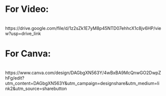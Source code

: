 <h1>For Video: </h1><br>
https://drive.google.com/file/d/1z2sZk1E7yM8p45NTD07ehhcX1c8jv6HP/view?usp=drive_link

<br>

<h1>For Canva: </h1><br>
https://www.canva.com/design/DAGbgXN563Y/4wBxBA9McQnwGO2DwpZhFg/edit?utm_content=DAGbgXN563Y&utm_campaign=designshare&utm_medium=link2&utm_source=sharebutton
